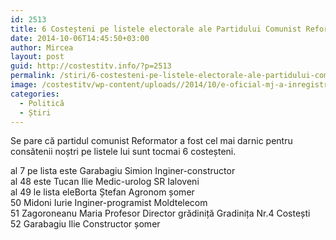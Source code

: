 ```yaml
---
id: 2513
title: 6 Costeșteni pe listele electorale ale Partidului Comunist Reformator
date: 2014-10-06T14:45:50+03:00
author: Mircea
layout: post
guid: http://costestitv.info/?p=2513
permalink: /stiri/6-costesteni-pe-listele-electorale-ale-partidului-comunist-reformator/
image: /costestitv/wp-content/uploads//2014/10/e-oficial-mj-a-inregistrat-partidul-comunist-reformator-din-moldova-1403525731.jpg
categories:
  - Politică
  - Știri
---
```

Se pare că partidul comunist Reformator a fost cel mai darnic pentru consătenii noștri pe listele lui sunt tocmai 6 costeșteni.<!--more-->

al 7 pe lista este Garabagiu Simion Inginer-constructor  
al 48 este Tucan Ilie Medic-urolog SR Ialoveni  
al 49 le lista eleBorta Ștefan Agronom șomer  
50 Midoni Iurie Inginer-programist Moldtelecom  
51 Zagoroneanu Maria Profesor Director grădiniță Gradinița Nr.4 Costești  
52 Garabagiu Ilie Constructor șomer